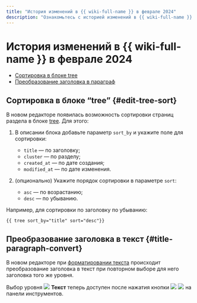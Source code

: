 ```yaml
---
title: "История изменений в {{ wiki-full-name }} в феврале 2024"
description: "Ознакомьтесь с историей изменений в {{ wiki-full-name }} за февраль 2024."
---
```


# История изменений в {{ wiki-full-name }} в феврале 2024

* [Сортировка в блоке tree](#edit-tree-sort)
* [Преобразование заголовка в параграф](#title-paragraph-convert)

## Сортировка в блоке <q>tree</q> {#edit-tree-sort}

В новом редакторе появилась возможность сортировки страниц раздела в блоке [tree](../actions/page-lists.md#tree). Для этого:

1. В описании блока добавьте параметр `sort_by` и укажите поле для сортировки:

   * `title` — по заголовку;
   * `cluster` — по разделу;
   * `created_at` — по дате создания;
   * `modified_at` — по дате изменения.

1. (опционально) Укажите порядок сортировки в параметре `sort`:

   * `asc` — по возрастанию;
   * `desc` — по убыванию.

Например, для сортировки по заголовку по убыванию:

```text
{{ tree sort_by="title" sort="desc"}}
```

## Преобразование заголовка в текст {#title-paragraph-convert}

В новом редакторе при [форматировании текста](../wysiwyg/text-format.md#format-wysiwyg) происходит преобразование заголовка в текст при повторном выборе для него заголовка того же уровня.

Выбор уровня ![](../../_assets/console-icons/text.svg) **Текст** теперь доступен после нажатия кнопки ![](../../_assets/console-icons/heading.svg) ![](../../_assets/console-icons/chevron-down.svg) на панели инструментов.